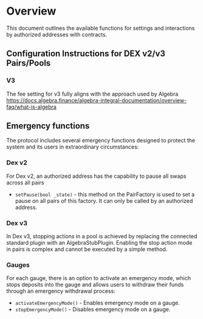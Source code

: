 # Overview

This document outlines the available functions for settings and interactions by authorized addresses with contracts.


## Configuration Instructions for DEX v2/v3 Pairs/Pools

### V3
The fee setting for v3 fully aligns with the approach used by Algebra https://docs.algebra.finance/algebra-integral-documentation/overview-faq/what-is-algebra

## Emergency functions
The protocol includes several emergency functions designed to protect the system and its users in extraordinary circumstances:

### Dex v2 
For Dex v2, an authorized address has the capability to pause all swaps across all pairs
* `setPause(bool _state)` - this method on the PairFactory is used to set a pause on all pairs of this factory. It can only be called by an authorized address.

### Dex v3
In Dex v3, stopping actions in a pool is achieved by replacing the connected standard plugin with an AlgebraStubPlugin. Enabling the stop action mode in pairs is complex and cannot be executed by a simple method.

### Gauges
For each gauge, there is an option to activate an emergency mode, which stops deposits into the gauge and allows users to withdraw their funds through an emergency withdrawal process:
* `activateEmergencyMode()` - Enables emergency mode on a gauge.
* `stopEmergencyMode()` - Disables emergency mode on a gauge.